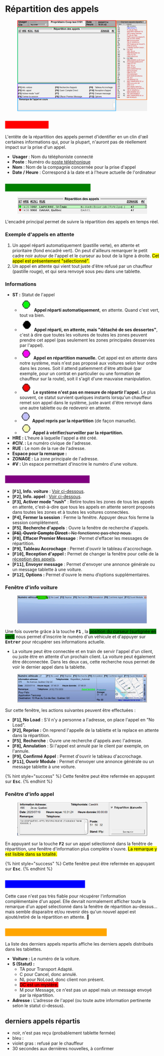 # Répartition des appels

<figure><img src="../../.gitbook/assets/repartition-1 (1).png" alt=""><figcaption></figcaption></figure>

## <mark style="color:red;background-color:red;">Rouge, entête</mark>

L'entête de la répartition des appels permet d'identifier en un clin d'œil certaines informations qui, pour la plupart, n'auront pas de réellement impact sur la prise d'un appel.

* **Usager** : Nom du téléphoniste connecté
* **Poste** : Numéro du [poste téléphonique](../../5.-postes.md)
* **Nom** : Nom de la compagnie concernée pour la prise d'appel
* **Date / Heure** : Correspond à la date et à l'heure actuelle de l'ordinateur

## <mark style="color:green;background-color:green;">Vert, répartition des appels</mark>

<figure><img src="../../.gitbook/assets/image (11).png" alt=""><figcaption></figcaption></figure>

L'encadré principal permet de suivre la répartition des appels en temps réel.

### Exemple d'appels en attente

1. Un appel réparti automatiquement (pastille verte), en attente et prioritaire (fond encadré vert). On peut d'ailleurs remarquer le petit cadre noir autour de l'appel et le curseur au bout de la ligne à droite. <mark style="background-color:yellow;">Cet appel est présentement "sélectionné".</mark>
2. Un appel en attente qui vient tout juste d'être refusé par un chauffeur (pastille rouge), et qui sera renvoyé sous peu dans une tablette.

### Informations

* **ST :** Statut de l'appel
  * <img src="../../.gitbook/assets/image (12).png" alt="" data-size="line"> **Appel réparti automatiquement**, en attente. Quand c'est vert, tout va bien.
  * <img src="../../.gitbook/assets/image (13).png" alt="" data-size="line">**Appel réparti, en attente, mais "détaché de ses dessertes"**, c'est à dire que toutes les voitures de toutes les zones peuvent prendre cet appel (pas seulement les zones principales desservies par l'appel).
  * <img src="../../.gitbook/assets/image (14).png" alt="" data-size="line">**Appel en répartition manuelle.** Cet appel est en attente dans notre système, mais n'est pas proposé aux voitures selon leur ordre dans les zones. Soit il attend patiemment d'être attribué (par exemple, pour un contrat en particulier ou une formation de chauffeur sur la route), soit il s'agit d'une mauvaise manipulation.
  * <img src="../../.gitbook/assets/image (15).png" alt="" data-size="line">**Le système n'est pas en mesure de répartir l'appel.** Le plus souvent, ce statut survient quelques instants lorsqu'un chauffeur remet son appel dans le système, juste avant d'être renvoyé dans une autre tablette ou de redevenir en attente.
  * <img src="../../.gitbook/assets/image (16).png" alt="" data-size="line">**Appel repris par la répartition** (de façon manuelle).
  * <img src="../../.gitbook/assets/image (17).png" alt="" data-size="line">**Appel à vérifier/surveiller par la répartition.**
* **HRE :** L'heure à laquelle l'appel a été créé.
* **#CIV. :** Le numéro civique de l'adresse.
* **RUE :** Le nom de la rue de l'adresse.
* **Espace pour la remarque :**&#x20;
* **ZONAGE :** La zone principale de l'adresse.
* **#V :** Un espace permettant d'inscrire le numéro d'une voiture.

## <mark style="color:purple;background-color:purple;">Violet, touches de fonction</mark>

* **\[**<kbd>**F1**</kbd>**], Info. voiture** : [Voir ci-dessous](repartition-des-appels.md#fenetre-dinfo-voiture).
* **\[**<kbd>**F2**</kbd>**], Info. appel** : [Voir ci-dessous](repartition-des-appels.md#fenetre-dinfo-appel).
* **\[**<kbd>**F3**</kbd>**], Activer mode "rush"** : Retire toutes les zones de tous les appels en attente, c'est-à-dire que tous les appels en attente seront proposés dans toutes les zones et à toutes les voitures connectées.
* **\[**<kbd>**F4**</kbd>**], Fermer la session** : Ferme la fenêtre. Appuyer deux fois ferme la session complètement.
* **\[**<kbd>**F5**</kbd>**]**, **Recherche d'appels** : Ouvre la fenêtre de recherche d'appels.
* ~~**\[**<kbd>**F6**</kbd>**]**, **Ouvrir Compte Direct** : Ne fonctionne pas chez nous.~~
* **\[**<kbd>**F8**</kbd>**], Effacer Premier Message** : Permet d'effacer les messages de répartition.
* **\[**<kbd>**F9**</kbd>**], Tableau Accrochage** : Permet d'ouvrir le tableau d'accrochage.
* **\[**<kbd>**F10**</kbd>**], Reception d'appel :** Permet de changer la fenêtre pour celle de la [réception des appels](reception-des-appels.md).
* **\[**<kbd>**F11**</kbd>**], Envoyer message** : Permet d'envoyer une annonce générale ou un message tablette à une voiture.
* **\[**<kbd>**F12**</kbd>**], Options :** Permet d'ouvre le menu d’options supplémentaires.

### Fenêtre d'info voiture

<figure><img src="../../.gitbook/assets/Capture d’écran 2025-07-18 101431 (1).png" alt=""><figcaption></figcaption></figure>

Une fois ouverte grâce à la touche <kbd>**F1**</kbd> , la <mark style="background-color:green;">position du curseur (surlignée en vert)</mark> nous permet d'inscrire le numéro d'un véhicule et d'appuyer sur <kbd>**Entrer**</kbd> pour récupérer ses informations actuelle.

* La voiture peut être connectée et en train de servir l'appel d'un client, ou juste être en attente d'un prochain client. La voiture peut également être déconnectée. Dans les deux cas, cette recherche nous permet de voir le dernier appel dans la tablette.

<figure><img src="../../.gitbook/assets/Capture d’écran 2025-07-18 103707.png" alt=""><figcaption></figcaption></figure>

Sur cette fenêtre, les actions suivantes peuvent être effectuées :

* **\[**<kbd>**F1**</kbd>**], No Load** : S'il n'y a personne a l'adresse, on place l'appel en "No Load".
* **\[**<kbd>**F2**</kbd>**], Reprise :** On reprend l'appelle de la tablette et la replace en attente dans la répartition.
* **\[**<kbd>**F5**</kbd>**]**, **Recherche** : Ouvre une recherche d'appels avec l'adresse.
* **\[**<kbd>**F8**</kbd>**], Annulation** : Si l'appel est annulé par le client par exemple, on l'annule.
* **\[**<kbd>**F9**</kbd>**], Confirmé Appel** : Permet d'ouvrir le tableau d'accrochage.
* **\[**<kbd>**F11**</kbd>**], Ouvrir Module** : Permet d'envoyer une annonce générale ou un message tablette à une voiture.

{% hint style="success" %}
Cette fenêtre peut être refermée en appuyant sur <kbd>**Esc**</kbd>.
{% endhint %}

### Fenêtre d'info appel

<figure><img src="../../.gitbook/assets/Capture d’écran 2025-07-18 103227.png" alt=""><figcaption></figcaption></figure>

En appuyant sur la touche <kbd>**F2**</kbd> sur un appel sélectionné dans la fenêtre de répartition, une fenêtre d'information plus complète s'ouvre. <mark style="background-color:yellow;">La remarque y est lisible dans sa totalité.</mark>

{% hint style="success" %}
Cette fenêtre peut être refermée en appuyant sur <kbd>**Esc**</kbd>.
{% endhint %}

## <mark style="color:blue;background-color:blue;">Bleu, remarque de l'appel</mark>

Cette case n'est pas très fiable pour récupérer l'information complémentaire d'un appel. Elle devrait normalement afficher toute la remarque d'un appel sélectionné dans la fenêtre de répartition au-dessus... mais semble disparaitre et/ou revenir dès qu'un nouvel appel est ajouté/retiré de la répartition en attente. 🫠

## <mark style="color:orange;background-color:orange;">Orange, derniers appels répartis</mark>

La liste des derniers appels repartis affiche les derniers appels distribués dans les tablettes.

* **Voiture :** Le numéro de la voiture.
* **S (Statut) :**&#x20;
  * TA pour Transport Adapté.
  * C pour Cancel, donc annulé.
  * NL pour NoLoad, donc client non présent.
  * <mark style="background-color:red;">DC est un mystère.</mark>
  * M pour Message, ce n'est pas un appel mais un message envoyé par la répartition.
* **Adresse :** L'adresse de l'appel (ou toute autre information pertinente selon le statut ci-dessus).

## derniers appels répartis

* noir, n'est pas reçu (probablement tablette fermée)
* bleu :&#x20;
* violet gras : refusé par le chauffeur
* 30 secondes aux dernières nouvelles, à confirmer
